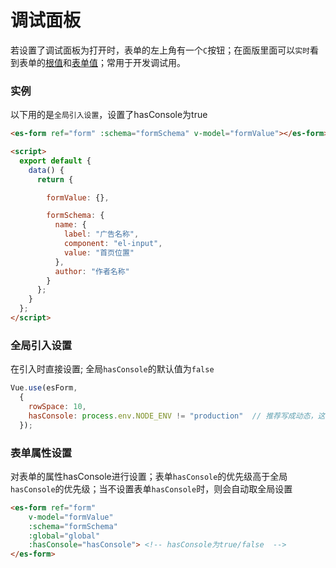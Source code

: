 # 调试面板
若设置了调试面板为打开时，表单的左上角有一个`C`按钮；在面版里面可以`实时`看到表单的[根值](.explain.md#根值)和[表单值](.explain.md#表单值)；常用于开发调试用。
### 实例
以下用的是`全局引入设置`，设置了hasConsole为true

<ClientOnly>
  <demo-block>

  ```html
  <es-form ref="form" :schema="formSchema" v-model="formValue"></es-form>

  <script>
    export default {
      data() {
        return {

          formValue: {},

          formSchema: {
            name: {
              label: "广告名称",
              component: "el-input",
              value: "首页位置"
            },
            author: "作者名称"
          }
        };
      }
    };
  </script>
  ```
  </demo-block>
</ClientOnly>

### 全局引入设置

在引入时直接设置; 全局`hasConsole`的默认值为`false`

```js
Vue.use(esForm, 
  { 
    rowSpace: 10,
    hasConsole: process.env.NODE_ENV != "production"  // 推荐写成动态，这样编译时不用修改；
  });
```

### 表单属性设置

对表单的属性hasConsole进行设置；表单`hasConsole`的优先级高于全局`hasConsole`的优先级；当不设置表单`hasConsole`时，则会自动取全局设置

```html
<es-form ref="form" 
    v-model="formValue"
    :schema="formSchema" 
    :global="global" 
    :hasConsole="hasConsole"> <!-- hasConsole为true/false  -->
</es-form>
```
